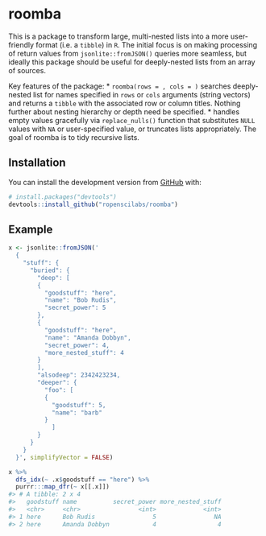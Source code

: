 
<!-- README.md is generated from README.Rmd. Please edit that file -->

# roomba

This is a package to transform large, multi-nested lists into a more
user-friendly format (i.e. a `tibble`) in `R`. The initial focus is on
making processing of return values from `jsonlite::fromJSON()` queries
more seamless, but ideally this package should be useful for
deeply-nested lists from an array of sources.

Key features of the package: \* `roomba(rows = , cols = )` searches
deeply-nested list for names specified in `rows` or `cols` arguments
(string vectors) and returns a `tibble` with the associated row or
column titles. Nothing further about nesting hierarchy or depth need be
specified. \* handles empty values gracefully via `replace_nulls()`
function that substitutes `NULL` values with `NA` or user-specified
value, or truncates lists appropriately. The goal of roomba is to tidy
recursive lists.

## Installation

You can install the development version from
[GitHub](https://github.com/) with:

``` r
# install.packages("devtools")
devtools::install_github("ropenscilabs/roomba")
```

## Example

``` r
x <- jsonlite::fromJSON('
  {
    "stuff": {
      "buried": {
        "deep": [
        {
          "goodstuff": "here",
          "name": "Bob Rudis",
          "secret_power": 5
        },
        {
          "goodstuff": "here",
          "name": "Amanda Dobbyn",
          "secret_power": 4, 
          "more_nested_stuff": 4
        }
        ],
        "alsodeep": 2342423234,
        "deeper": {
          "foo": [
          {
            "goodstuff": 5,
            "name": "barb"
          }
            ]
        }
      }
    }
  }', simplifyVector = FALSE)

x %>%
  dfs_idx(~ .x$goodstuff == "here") %>%
  purrr:::map_dfr(~ x[[.x]])
#> # A tibble: 2 x 4
#>   goodstuff name          secret_power more_nested_stuff
#>   <chr>     <chr>                <int>             <int>
#> 1 here      Bob Rudis                5                NA
#> 2 here      Amanda Dobbyn            4                 4
```
